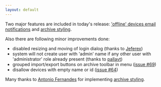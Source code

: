 ```yaml
---
layout: default
---
```


Two major features are included in today's release: ['offline' devices email notifications](/features/notifications.html) and [archive styling](/features/archiv-styling.html).

Also there are following minor improvements done:

* disabled resizing and moving of login dialog (thanks to [Jeferex](https://github.com/Jeferex))
* system will not create user with 'admin' name if any other user with 'administrator' role already present (thanks to [pallavt](https://github.com/pallavt))
* grouped import/export buttons on archive toolbar in menu ([issue #69](https://github.com/vitalidze/traccar-web/issues/69))
* disallow devices with empty name or id ([issue #64](https://github.com/vitalidze/traccar-web/issues/64))

Many thanks to [Antonio Fernandes](https://github.com/antoniopaisfernandes) for implementing [archive styling](/features/archive-styling.html).